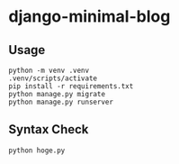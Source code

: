 # django-minimal-blog

## Usage
```
python -m venv .venv
.venv/scripts/activate
pip install -r requirements.txt
python manage.py migrate
python manage.py runserver
```

## Syntax Check
```
python hoge.py
```